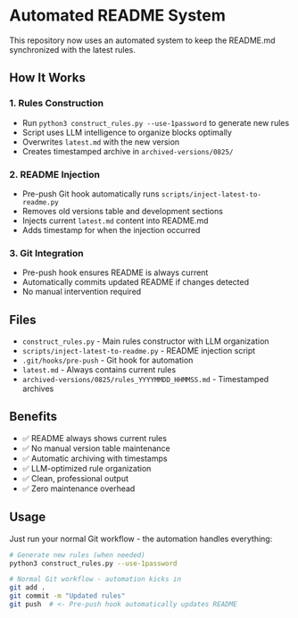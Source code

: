 # Automated README System

This repository now uses an automated system to keep the README.md synchronized with the latest rules.

## How It Works

### 1. Rules Construction
- Run `python3 construct_rules.py --use-1password` to generate new rules
- Script uses LLM intelligence to organize blocks optimally
- Overwrites `latest.md` with the new version
- Creates timestamped archive in `archived-versions/0825/`

### 2. README Injection
- Pre-push Git hook automatically runs `scripts/inject-latest-to-readme.py`
- Removes old versions table and development sections
- Injects current `latest.md` content into README.md
- Adds timestamp for when the injection occurred

### 3. Git Integration
- Pre-push hook ensures README is always current
- Automatically commits updated README if changes detected
- No manual intervention required

## Files

- `construct_rules.py` - Main rules constructor with LLM organization
- `scripts/inject-latest-to-readme.py` - README injection script
- `.git/hooks/pre-push` - Git hook for automation
- `latest.md` - Always contains current rules
- `archived-versions/0825/rules_YYYYMMDD_HHMMSS.md` - Timestamped archives

## Benefits

- ✅ README always shows current rules
- ✅ No manual version table maintenance
- ✅ Automatic archiving with timestamps
- ✅ LLM-optimized rule organization
- ✅ Clean, professional output
- ✅ Zero maintenance overhead

## Usage

Just run your normal Git workflow - the automation handles everything:

```bash
# Generate new rules (when needed)
python3 construct_rules.py --use-1password

# Normal Git workflow - automation kicks in
git add .
git commit -m "Updated rules"
git push  # <- Pre-push hook automatically updates README
```
